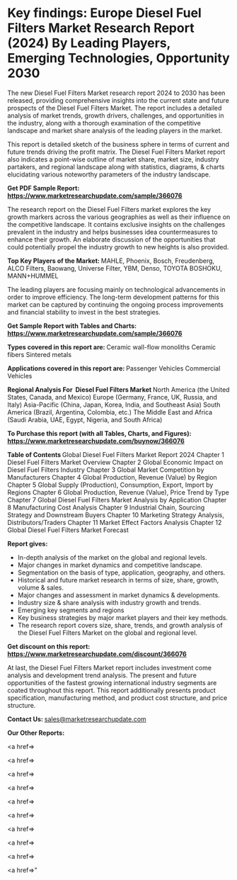 # Key findings: Europe Diesel Fuel Filters Market Research Report (2024) By Leading Players, Emerging Technologies, Opportunity 2030

The new Diesel Fuel Filters Market research report 2024 to 2030 has been released, providing comprehensive insights into the current state and future prospects of the Diesel Fuel Filters Market. The report includes a detailed analysis of market trends, growth drivers, challenges, and opportunities in the industry, along with a thorough examination of the competitive landscape and market share analysis of the leading players in the market.

This report is detailed sketch of the business sphere in terms of current and future trends driving the profit matrix. The Diesel Fuel Filters Market report also indicates a point-wise outline of market share, market size, industry partakers, and regional landscape along with statistics, diagrams, &amp; charts elucidating various noteworthy parameters of the industry landscape.

<strong><b>Get PDF Sample Report: <a href=https://www.marketresearchupdate.com/sample/366076>https://www.marketresearchupdate.com/sample/366076</a></b></strong>

The research report on the Diesel Fuel Filters market explores the key growth markers across the various geographies as well as their influence on the competitive landscape. It contains exclusive insights on the challenges prevalent in the industry and helps businesses idea countermeasures to enhance their growth. An elaborate discussion of the opportunities that could potentially propel the industry growth to new heights is also provided.

<strong><b>Top Key Players of the Market:
</b></strong>MAHLE, Phoenix, Bosch, Freudenberg, ALCO Filters, Baowang, Universe Filter, YBM, Denso, TOYOTA BOSHOKU, MANN+HUMMEL<strong><b>
</b></strong>

The leading players are focusing mainly on technological advancements in order to improve efficiency. The long-term development patterns for this market can be captured by continuing the ongoing process improvements and financial stability to invest in the best strategies.

<strong><b>Get Sample Report with Tables and Charts: <a href=https://www.marketresearchupdate.com/sample/366076>https://www.marketresearchupdate.com/sample/366076</a></b></strong>

<strong><b>Types covered in this report are:
</b></strong>Ceramic wall-flow monoliths
Ceramic fibers
Sintered metals<strong><b>
</b></strong>

<strong><b>Applications covered in this report are:
</b></strong>Passenger Vehicles
Commercial Vehicles<strong><b>
</b></strong>

<strong><b>Regional Analysis For  Diesel Fuel Filters Market</b></strong><strong><b>
</b></strong>North America (the United States, Canada, and Mexico)
Europe (Germany, France, UK, Russia, and Italy)
Asia-Pacific (China, Japan, Korea, India, and Southeast Asia)
South America (Brazil, Argentina, Colombia, etc.)
The Middle East and Africa (Saudi Arabia, UAE, Egypt, Nigeria, and South Africa)

<strong><b>To Purchase this report (with all Tables, Charts, and Figures): <a href=https://www.marketresearchupdate.com/buynow/366076>https://www.marketresearchupdate.com/buynow/366076</a></b></strong>

<strong><b>Table of Contents</b></strong><strong><b>
</b></strong>Global Diesel Fuel Filters Market Report 2024
Chapter 1 Diesel Fuel Filters Market Overview
Chapter 2 Global Economic Impact on Diesel Fuel Filters Industry
Chapter 3 Global Market Competition by Manufacturers
Chapter 4 Global Production, Revenue (Value) by Region
Chapter 5 Global Supply (Production), Consumption, Export, Import by Regions
Chapter 6 Global Production, Revenue (Value), Price Trend by Type
Chapter 7 Global Diesel Fuel Filters Market Analysis by Application
Chapter 8 Manufacturing Cost Analysis
Chapter 9 Industrial Chain, Sourcing Strategy and Downstream Buyers
Chapter 10 Marketing Strategy Analysis, Distributors/Traders
Chapter 11 Market Effect Factors Analysis
Chapter 12 Global Diesel Fuel Filters Market Forecast

<strong><b>Report gives:</b></strong>

- In-depth analysis of the market on the global and regional levels.
- Major changes in market dynamics and competitive landscape.
- Segmentation on the basis of type, application, geography, and others.
- Historical and future market research in terms of size, share, growth, volume &amp; sales.
- Major changes and assessment in market dynamics &amp; developments.
- Industry size &amp; share analysis with industry growth and trends.
- Emerging key segments and regions
- Key business strategies by major market players and their key methods.
- The research report covers size, share, trends, and growth analysis of the Diesel Fuel Filters Market on the global and regional level.

<strong><b>Get discount on this report: <a href=https://www.marketresearchupdate.com/discount/366076>https://www.marketresearchupdate.com/discount/366076</a></b></strong>

At last, the Diesel Fuel Filters Market report includes investment come analysis and development trend analysis. The present and future opportunities of the fastest growing international industry segments are coated throughout this report. This report additionally presents product specification, manufacturing method, and product cost structure, and price structure.

<strong><b>Contact Us:
</b></strong>sales@marketresearchupdate.com

<strong>Our Other Reports:</strong>

<a href=></a>

<a href=></a>

<a href=></a>

<a href=></a>

<a href=></a>

<a href=></a>

<a href=></a>

<a href=></a>

<a href=></a>

<a href=></a>"

